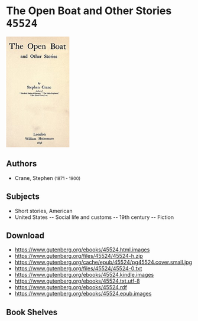# The Open Boat and Other Stories <kbd>45524</kbd>

![](./cover.medium.jpg "")

## Authors


 - Crane, Stephen <small>(1871 - 1900)</small>

## Subjects


 - Short stories, American
 - United States -- Social life and customs -- 19th century -- Fiction

## Download


 - https://www.gutenberg.org/ebooks/45524.html.images
 - https://www.gutenberg.org/files/45524/45524-h.zip
 - https://www.gutenberg.org/cache/epub/45524/pg45524.cover.small.jpg
 - https://www.gutenberg.org/files/45524/45524-0.txt
 - https://www.gutenberg.org/ebooks/45524.kindle.images
 - https://www.gutenberg.org/ebooks/45524.txt.utf-8
 - https://www.gutenberg.org/ebooks/45524.rdf
 - https://www.gutenberg.org/ebooks/45524.epub.images

## Book Shelves


